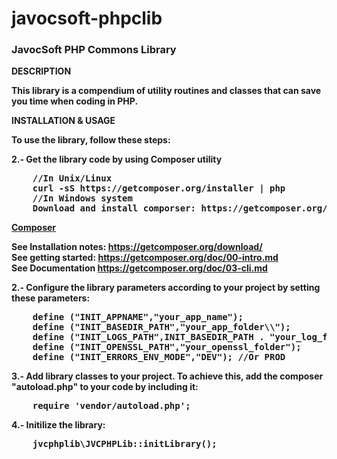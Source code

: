 javocsoft-phpclib
=================

<h3>JavocSoft PHP Commons Library</h3>

<b>DESCRIPTION<b>

This library is a compendium of utility routines and classes that can save you time when coding in PHP.


<b>INSTALLATION & USAGE</b>

To use the library, follow these steps:

2.- <b>Get the library code</b> by using Composer utility
<pre>
    //In Unix/Linux
    curl -sS https://getcomposer.org/installer | php   
    //In Windows system
    Download and install comporser: https://getcomposer.org/Composer-Setup.exe
</pre>

<u>Composer</u>

  See Installation notes:  https://getcomposer.org/download/<br>
  See getting started: https://getcomposer.org/doc/00-intro.md<br>
  See Documentation https://getcomposer.org/doc/03-cli.md<br>

2.- <b>Configure the library</b> parameters according to your project by setting these parameters:
<pre>
    define ("INIT_APPNAME","your_app_name");
    define ("INIT_BASEDIR_PATH","your_app_folder\\");
    define ("INIT_LOGS_PATH",INIT_BASEDIR_PATH . "your_log_folder\\");
    define ("INIT_OPENSSL_PATH","your_openssl_folder");
    define ("INIT_ERRORS_ENV_MODE","DEV"); //Or PROD
</pre>

3.- <b>Add library classes to your project</b>. To achieve this, add the composer "autoload.php" to your code by including it: 
<pre>
    require 'vendor/autoload.php';
</pre>
    
4.- <b>Initilize the library</b>:
<pre>
    jvcphplib\JVCPHPLib::initLibrary();
</pre>
